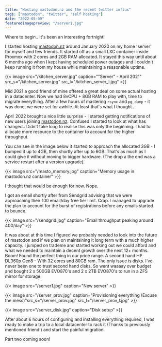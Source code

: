 ```yaml
---
title: "Hosting mastodon.nz and the recent twitter influx"
tags: ["mastodon", "twitter", "self hosting"]
date: "2022-05-09"
featuredimagepreview: "/server1.jpg"
---
```


Where to begin.. It's been an interesting fortnight!

I started hosting [mastodon.nz](https://mastodon.nz) around January 2020 on my home 'server' for myself and few friends. It started off as a small LXC container inside Proxmox with 2 cores and 2GB RAM allocated. It stayed this way until about 6 months ago when I kept having scheduled power outages and I couldn't keep running it from my house while maintaining a reasonable uptime.

{{< image src="/kitchen_server.jpg" caption="\"Server\" - April 2021" src_s="/kitchen_server.jpg" src_l="/kitchen_server_l.jpg" >}}

Mid 2021 a good friend of mine offered a great deal on some actual hosting in a datacenter. Now we had 8vCPU + 8GB RAM to play with, time to migrate everything. After a few hours of mastering `rsync` and `pg_dump` - it was done, we were set for awhile. At least that's what I thought..

April 2022 brought a nice little surprise - I started getting notifications of new users joining [mastodon.nz](https://mastodon.nz). Confused I started to look at what has changed.. Didn't take long to realise this was only the beginning. I had to allocate more resource to the container to account for the higher throughput.

You can see in the image below it started to approach the allocated 3GB - I bumped it up to 4GB, then shortly after up to 6GB. That's as much as I could give it without moving to bigger hardware. (The drop a the end was a service restart after a version upgrade).

{{< image src="/masto_memory.jpg" caption="Memory usage in mastodon.nz container" >}}

I thought that would be enough for now. Nope.

I got an email shortly after from Sendgrid advising that we were approaching their 100 email/day free tier limit. Crap. I managed to upgrade the plan to account for the burst of registrations before any emails started to bounce.

{{< image src="/sendgrid.jpg" caption="Email throughput peaking around 400/day" >}}

It was about at this time I figured we probably needed to look into the future of mastodon and if we plan on maintaining it long term with a much higher capacity. I jumped on trademe and started working out we could afford and what we needed to maintain a decent growth over the next 12+ months. Boom! Found the perfect thing in our price range. A second hand HP DL360p Gen8 - With 32 cores and 80GB ram. The only issue is disks. I've never been one to trust second hand disks. So went waaaay over budget and bought 2 x 500GB EVO870's and 2 x 2TB EVO870's to run in a ZFS mirror for storage.

{{< image src="/server1.jpg" caption="New server" >}}

{{< image src="/server_prov.jpg" caption="Provisioning everything (Excuse the mess)"src_s="/server_prov.jpg" src_l="/server_prov_l.jpg" >}}

{{< image src="/server_disk.jpg" caption="Disk setup" >}}

After about 6 hours of configuring and installing everything required, I was ready to make a trip to a local datacenter to rack it (Thanks to previously mentioned friend!) and start the painful migration.


Part two coming soon!